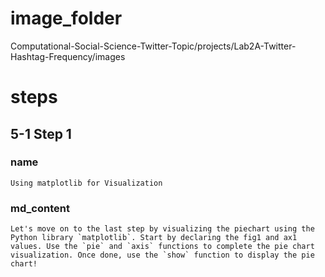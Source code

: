 # image_folder
Computational-Social-Science-Twitter-Topic/projects/Lab2A-Twitter-Hashtag-Frequency/images
 
# steps

## 5-1 Step 1
### name
```
Using matplotlib for Visualization
```

### md_content 
```
Let's move on to the last step by visualizing the piechart using the Python library `matplotlib`. Start by declaring the fig1 and ax1 values. Use the `pie` and `axis` functions to complete the pie chart visualization. Once done, use the `show` function to display the pie chart!
```